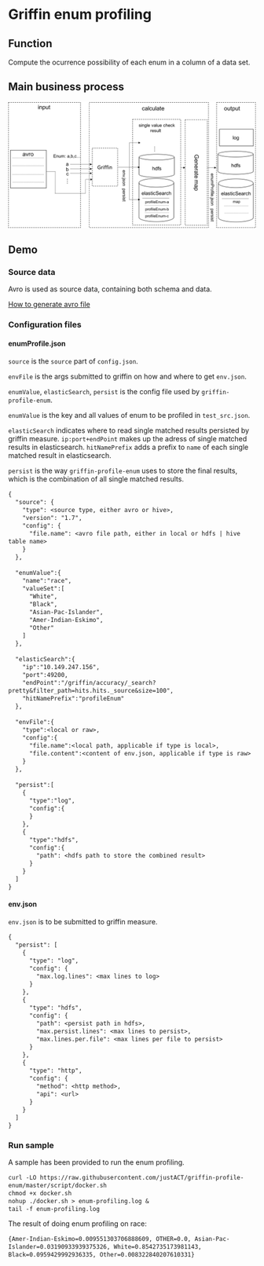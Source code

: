 # Griffin enum profiling

## Function

Compute the ocurrence possibility of each enum in a column of a data set.

## Main business process
![Business_Process_image](doc/image/enumvalue-check-spec.png)

## Demo

### Source data

Avro is used as source data, containing both schema and data.

[How to generate avro file](How-to-generate-avro-file.md)


### Configuration files

#### enumProfile.json

`source` is the `source` part of `config.json`. 

`envFile` is the args submitted to griffin on how and where to get `env.json`.

`enumValue`, `elasticSearch`, `persist` is the config file used by `griffin-profile-enum`.

`enumValue` is the key and all values of enum to be profiled in `test_src.json`.

`elasticSearch` indicates where to read single matched results persisted by griffin measure. `ip:port+endPoint` makes up the adress of single matched results in elasticsearch. `hitNamePrefix` adds a prefix to `name` of each single matched result in elasticsearch.

`persist` is the way `griffin-profile-enum` uses to store the final results, which is the combination of all single matched results.

```
{
  "source": {
    "type": <source type, either avro or hive>,
    "version": "1.7",
    "config": {
      "file.name": <avro file path, either in local or hdfs | hive table name>
    }
  },

  "enumValue":{
    "name":"race",
    "valueSet":[
      "White",
      "Black",
      "Asian-Pac-Islander",
      "Amer-Indian-Eskimo",
      "Other"
    ]
  },

  "elasticSearch":{
    "ip":"10.149.247.156",
    "port":49200,
    "endPoint":"/griffin/accuracy/_search?pretty&filter_path=hits.hits._source&size=100",
    "hitNamePrefix":"profileEnum"
  },

  "envFile":{
    "type":<local or raw>,
    "config":{
      "file.name":<local path, applicable if type is local>,
      "file.content":<content of env.json, applicable if type is raw>
    }
  },

  "persist":[
    {
      "type":"log",
      "config":{
      }
    },
    {
      "type":"hdfs",
      "config":{
        "path": <hdfs path to store the combined result>
      }
    }
  ]
}
```

#### env.json

`env.json` is to be submitted to griffin measure.

```
{
  "persist": [
    {
      "type": "log",
      "config": {
        "max.log.lines": <max lines to log>
      }
    },
    {
      "type": "hdfs",
      "config": {
        "path": <persist path in hdfs>,
        "max.persist.lines": <max lines to persist>,
        "max.lines.per.file": <max lines per file to persist>
      }
    },
    {
      "type": "http",
      "config": {
        "method": <http method>,
        "api": <url>
      }
    }
  ]
}
```

### Run sample

A sample has been provided to run the enum profiling.

```
curl -LO https://raw.githubusercontent.com/justACT/griffin-profile-enum/master/script/docker.sh
chmod +x docker.sh
nohup ./docker.sh > enum-profiling.log &
tail -f enum-profiling.log
```

The result of doing enum profiling on race:

```
{Amer-Indian-Eskimo=0.009551303706888609, OTHER=0.0, Asian-Pac-Islander=0.03190933939375326, White=0.8542735173981143, Black=0.0959429992936335, Other=0.008322840207610331}
```
